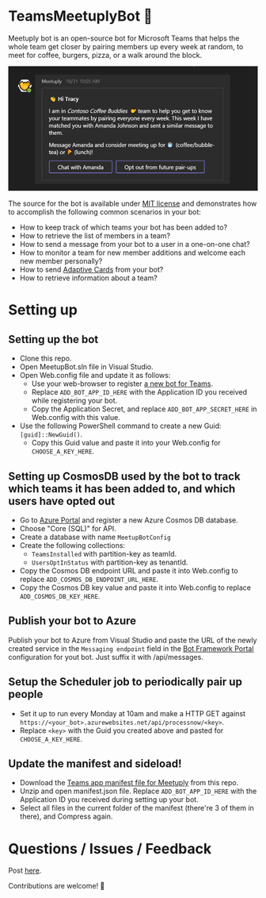 # TeamsMeetuplyBot 🤖
Meetuply bot is an open-source bot for Microsoft Teams that helps the whole team get closer by pairing members up every week at random, to meet for coffee, burgers, pizza, or a walk around the block.

![Meetuply pair up notification](MeetuplyPairupNotification.png)

The source for the bot is available under [MIT license](LICENSE) and demonstrates how to accomplish the following common scenarios in your bot:

* How to keep track of which teams your bot has been added to?
* How to retrieve the list of members in a team?
* How to send a message from your bot to a user in a one-on-one chat?
* How to monitor a team for new member additions and welcome each new member personally?
* How to send [Adaptive Cards](https://docs.microsoft.com/en-us/adaptive-cards/getting-started/bots) from your bot?
* How to retrieve information about a team?

# Setting up

## Setting up the bot
* Clone this repo.
* Open MeetupBot.sln file in Visual Studio.
* Open Web.config file and update it as follows:
  * Use your web-browser to register [a new bot for Teams](https://dev.botframework.com/bots/new).  
  * Replace `ADD_BOT_APP_ID_HERE` with the Application ID you received while registering your bot.
  * Copy the Application Secret, and replace `ADD_BOT_APP_SECRET_HERE` in Web.config with this value.
* Use the following PowerShell command to create a new Guid: `[guid]::NewGuid()`.
  * Copy this Guid value and paste it into your Web.config for `CHOOSE_A_KEY_HERE`.
  
## Setting up CosmosDB used by the bot to track which teams it has been added to, and which users have opted out
* Go to [Azure Portal](https://portal.azure.com) and register a new Azure Cosmos DB database.
* Choose "Core (SQL)" for API.
* Create a database with name `MeetupBotConfig`
* Create the following collections:
  * `TeamsInstalled` with partition-key as teamId.
  * `UsersOptInStatus` with partition-key as tenantId.
* Copy the Cosmos DB endpoint URL and paste it into Web.config to replace `ADD_COSMOS_DB_ENDPOINT_URL_HERE`.
* Copy the Cosmos DB key value and paste it into Web.config to replace `ADD_COSMOS_DB_KEY_HERE`.

## Publish your bot to Azure
Publish your bot to Azure from Visual Studio and paste the URL of the newly created service in the `Messaging endpoint` field in the [Bot Framework Portal](https://dev.botframework.com) configuration for yout bot. Just suffix it with /api/messages.

## Setup the Scheduler job to periodically pair up people
* Set it up to run every Monday at 10am and make a HTTP GET against `https://<your_bot>.azurewebsites.net/api/processnow/<key>`.
* Replace `<key>` with the Guid you created above and pasted for `CHOOSE_A_KEY_HERE`.

## Update the manifest and sideload!
* Download the [Teams app manifest file for Meetuply](manifest/Meetuply.zip) from this repo.
* Unzip and open manifest.json file. Replace `ADD_BOT_APP_ID_HERE` with the Application ID you received during setting up your bot.
* Select all files in the current folder of the manifest (there're 3 of them in there), and Compress again.

# Questions / Issues / Feedback
Post [here](https://github.com/siduppal/TeamsMeetuplyBot/issues).

Contributions are welcome! 👏
